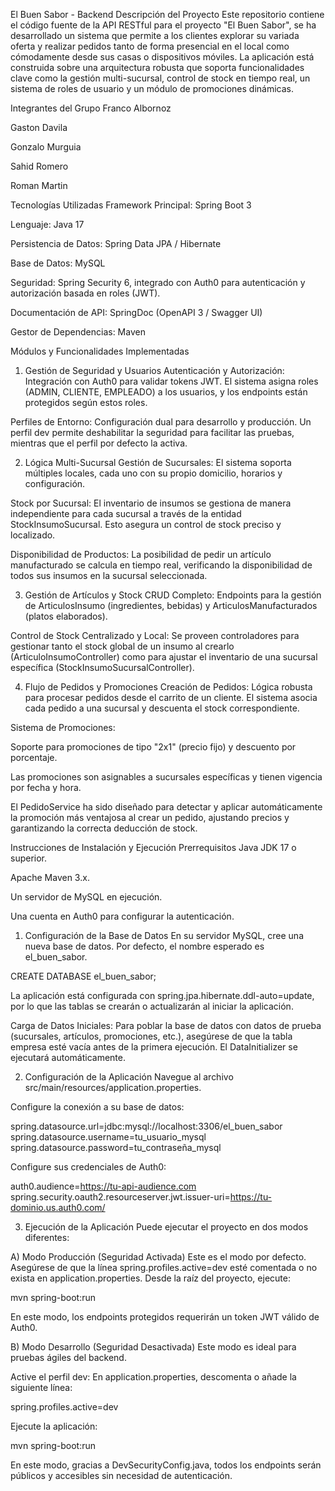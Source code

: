 El Buen Sabor - Backend
Descripción del Proyecto
Este repositorio contiene el código fuente de la API RESTful para el proyecto "El Buen Sabor", se ha desarrollado un sistema que permite a los clientes explorar su variada oferta y realizar pedidos tanto de forma presencial en el local como cómodamente desde sus casas o dispositivos móviles. La aplicación está construida sobre una arquitectura robusta que soporta funcionalidades clave como la gestión multi-sucursal, control de stock en tiempo real, un sistema de roles de usuario y un módulo de promociones dinámicas.

Integrantes del Grupo
Franco Albornoz

Gaston Davila

Gonzalo Murguia

Sahid Romero

Roman Martin

Tecnologías Utilizadas
Framework Principal: Spring Boot 3

Lenguaje: Java 17

Persistencia de Datos: Spring Data JPA / Hibernate

Base de Datos: MySQL

Seguridad: Spring Security 6, integrado con Auth0 para autenticación y autorización basada en roles (JWT).

Documentación de API: SpringDoc (OpenAPI 3 / Swagger UI)

Gestor de Dependencias: Maven

Módulos y Funcionalidades Implementadas
1. Gestión de Seguridad y Usuarios
Autenticación y Autorización: Integración con Auth0 para validar tokens JWT. El sistema asigna roles (ADMIN, CLIENTE, EMPLEADO) a los usuarios, y los endpoints están protegidos según estos roles.

Perfiles de Entorno: Configuración dual para desarrollo y producción. Un perfil dev permite deshabilitar la seguridad para facilitar las pruebas, mientras que el perfil por defecto la activa.

2. Lógica Multi-Sucursal
Gestión de Sucursales: El sistema soporta múltiples locales, cada uno con su propio domicilio, horarios y configuración.

Stock por Sucursal: El inventario de insumos se gestiona de manera independiente para cada sucursal a través de la entidad StockInsumoSucursal. Esto asegura un control de stock preciso y localizado.

Disponibilidad de Productos: La posibilidad de pedir un artículo manufacturado se calcula en tiempo real, verificando la disponibilidad de todos sus insumos en la sucursal seleccionada.

3. Gestión de Artículos y Stock
CRUD Completo: Endpoints para la gestión de ArticulosInsumo (ingredientes, bebidas) y ArticulosManufacturados (platos elaborados).

Control de Stock Centralizado y Local: Se proveen controladores para gestionar tanto el stock global de un insumo al crearlo (ArticuloInsumoController) como para ajustar el inventario de una sucursal específica (StockInsumoSucursalController).

4. Flujo de Pedidos y Promociones
Creación de Pedidos: Lógica robusta para procesar pedidos desde el carrito de un cliente. El sistema asocia cada pedido a una sucursal y descuenta el stock correspondiente.

Sistema de Promociones:

Soporte para promociones de tipo "2x1" (precio fijo) y descuento por porcentaje.

Las promociones son asignables a sucursales específicas y tienen vigencia por fecha y hora.

El PedidoService ha sido diseñado para detectar y aplicar automáticamente la promoción más ventajosa al crear un pedido, ajustando precios y garantizando la correcta deducción de stock.

Instrucciones de Instalación y Ejecución
Prerrequisitos
Java JDK 17 o superior.

Apache Maven 3.x.

Un servidor de MySQL en ejecución.

Una cuenta en Auth0 para configurar la autenticación.

1. Configuración de la Base de Datos
En su servidor MySQL, cree una nueva base de datos. Por defecto, el nombre esperado es el_buen_sabor.

CREATE DATABASE el_buen_sabor;

La aplicación está configurada con spring.jpa.hibernate.ddl-auto=update, por lo que las tablas se crearán o actualizarán al iniciar la aplicación.

Carga de Datos Iniciales: Para poblar la base de datos con datos de prueba (sucursales, artículos, promociones, etc.), asegúrese de que la tabla empresa esté vacía antes de la primera ejecución. El DataInitializer se ejecutará automáticamente.

2. Configuración de la Aplicación
Navegue al archivo src/main/resources/application.properties.

Configure la conexión a su base de datos:

spring.datasource.url=jdbc:mysql://localhost:3306/el_buen_sabor
spring.datasource.username=tu_usuario_mysql
spring.datasource.password=tu_contraseña_mysql

Configure sus credenciales de Auth0:

auth0.audience=https://tu-api-audience.com
spring.security.oauth2.resourceserver.jwt.issuer-uri=https://tu-dominio.us.auth0.com/

3. Ejecución de la Aplicación
Puede ejecutar el proyecto en dos modos diferentes:

A) Modo Producción (Seguridad Activada)
Este es el modo por defecto. Asegúrese de que la línea spring.profiles.active=dev esté comentada o no exista en application.properties. Desde la raíz del proyecto, ejecute:

mvn spring-boot:run

En este modo, los endpoints protegidos requerirán un token JWT válido de Auth0.

B) Modo Desarrollo (Seguridad Desactivada)
Este modo es ideal para pruebas ágiles del backend.

Active el perfil dev: En application.properties, descomenta o añade la siguiente línea:

spring.profiles.active=dev

Ejecute la aplicación:

mvn spring-boot:run

En este modo, gracias a DevSecurityConfig.java, todos los endpoints serán públicos y accesibles sin necesidad de autenticación.